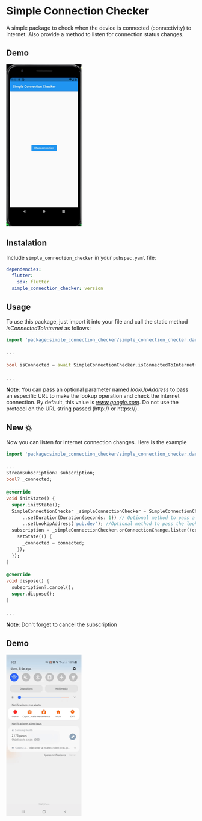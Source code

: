 # Simple Connection Checker

A simple package to check when the device is connected (connectivity) to internet. Also provide a method to listen for connection status changes.

## Demo
<img src="https://raw.githubusercontent.com/ajomuch92/simple-connection-checker/master/assets/demo.gif" width="200" height="429"/>

## Instalation
Include `simple_connection_checker` in your `pubspec.yaml` file:

```yaml
dependencies:
  flutter:
    sdk: flutter
  simple_connection_checker: version
```

## Usage

To use this package, just import it into your file and call the static method *isConnectedToInternet* as follows:

```dart
import 'package:simple_connection_checker/simple_connection_checker.dart';

...

bool isConnected = await SimpleConnectionChecker.isConnectedToInternet();

...

```

**Note**: You can pass an optional parameter named *lookUpAddress* to pass an especific URL to make the lookup operation and check the internet connection. By default, this value is *www.google.com*. Do not use the protocol on the URL string passed (http:// or https://).

## New 💥

Now you can listen for internet connection changes. Here is the example

```dart
import 'package:simple_connection_checker/simple_connection_checker.dart';

...
StreamSubscription? subscription;
bool? _connected;

@override
void initState() {
  super.initState();
  SimpleConnectionChecker _simpleConnectionChecker = SimpleConnectionChecker()
      ..setDuration(Duration(seconds: 1)) // Optional method to pass a duration for every checking loop
      ..setLookUpAddress('pub.dev'); //Optional method to pass the lookup string
  subscription = _simpleConnectionChecker.onConnectionChange.listen((connected) {
    setState(() {
      _connected = connected;
    });
  });
}

@override
void dispose() {
  subscription?.cancel();
  super.dispose();
}

...

```

**Note**: Don't forget to cancel the subscription

## Demo
<img src="https://raw.githubusercontent.com/ajomuch92/simple-connection-checker/master/assets/demo-listen.gif" width="200" height="429"/>